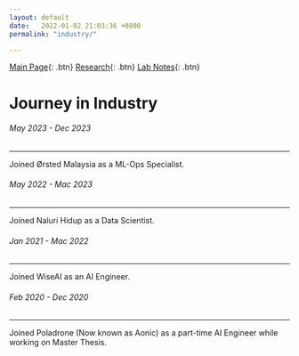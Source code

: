 ```yaml
---
layout: default
date:   2022-01-02 21:03:36 +0800
permalink: "industry/"

---
```


[Main Page](/){: .btn} [Research](/research){: .btn} [Lab Notes](/labnotes){: .btn}


# Journey in Industry

###### May 2023 - Dec 2023
---
Joined Ørsted Malaysia as a ML-Ops Specialist.

###### May 2022 - Mac 2023
---
Joined Naluri Hidup as a Data Scientist.

###### Jan 2021 - Mac 2022
---
Joined WiseAI as an AI Engineer.

###### Feb 2020 - Dec 2020
---
Joined Poladrone (Now known as Aonic) as a part-time AI Engineer while working on Master Thesis.

<!-- ###### [Hyperbolic Computer Vision](/industry/dataScience)
###### [Self-supervised Learning with Micro-Expression](/industry/pipelineCreation) -->
